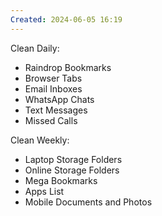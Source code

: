 ```yaml
---
Created: 2024-06-05 16:19
---
```

Clean Daily:
- Raindrop Bookmarks
- Browser Tabs
- Email Inboxes
- WhatsApp Chats
- Text Messages
- Missed Calls

Clean Weekly:
- Laptop Storage Folders
- Online Storage Folders
- Mega Bookmarks
- Apps List
- Mobile Documents and Photos